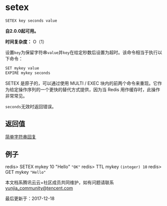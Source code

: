 # setex

```javascript
SETEX key seconds value
```

**自2.0.0起可用。**

**时间复杂度：** O（1）

设置`key`为保留字符串`value`并`key`在给定秒数后设置为超时。该命令相当于执行以下命令：

```javascript
SET mykey value
EXPIRE mykey seconds
```

SETEX 是原子的，可以通过使用 MULTI / EXEC 块内的前两个命令来重现。它作为给定操作序列的一个更快的替代方式提供，因为当 Redis 用作缓存时，此操作非常常见。

`seconds`无效时返回错误。

## 返回值

[简单字符串回复](https://redis.io/topics/protocol#simple-string-reply)

## 例子

redis> SETEX mykey 10 "Hello" `"OK"` redis> TTL mykey `(integer) 10` redis> GET mykey `"Hello"`

本文档系腾讯云云+社区成员共同维护，如有问题请联系 yunjia_community@tencent.com

最后更新于：2017-12-18